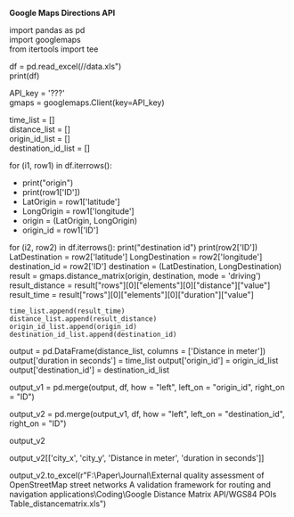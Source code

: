 __Google Maps Directions API__ <br>

import pandas as pd <br>
import googlemaps <br>
from itertools import tee <br>

df = pd.read_excel(//data.xls") <br>
print(df) <br>

API_key = '???' <br>
gmaps = googlemaps.Client(key=API_key) <br>

time_list = [] <br>
distance_list = [] <br>
origin_id_list = [] <br>
destination_id_list = [] <br>

for (i1, row1) in df.iterrows():
<ul>
  <li> print("origin") </li>
  <li> print(row1['ID']) </li>
  <li> LatOrigin = row1['latitude'] </li>
  <li> LongOrigin = row1['longitude'] </li>
  <li> origin = (LatOrigin, LongOrigin) </li>
  <li> origin_id = row1['ID'] </li>
  </ul>
  for (i2, row2) in  df.iterrows():
    print("destination id")
    print(row2['ID'])
    LatDestination = row2['latitude']
    LongDestination = row2['longitude']
    destination_id = row2['ID']
    destination = (LatDestination, LongDestination)
    result = gmaps.distance_matrix(origin, destination, mode = 'driving')
    result_distance = result["rows"][0]["elements"][0]["distance"]["value"]
    result_time = result["rows"][0]["elements"][0]["duration"]["value"]

    
    time_list.append(result_time)
    distance_list.append(result_distance)
    origin_id_list.append(origin_id)
    destination_id_list.append(destination_id)
    
output = pd.DataFrame(distance_list, columns = ['Distance in meter'])
output['duration in seconds'] = time_list
output['origin_id'] = origin_id_list
output['destination_id'] = destination_id_list    

output_v1 = pd.merge(output, df, how = "left", left_on = "origin_id", right_on = "ID")

output_v2 = pd.merge(output_v1, df, how = "left", left_on = "destination_id", right_on = "ID")

output_v2

output_v2[['city_x', 'city_y', 'Distance in meter', 'duration in seconds']]

output_v2.to_excel(r"F:\Paper\Journal\External quality assessment of OpenStreetMap street networks A validation framework for routing and navigation applications\Coding\Google Distance Matrix API/WGS84 POIs Table_distancematrix.xls")
